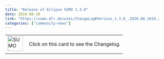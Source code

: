 ```yaml
---
title: "Release of Eclipse SUMO 1.3.0"
date: 2019-08-20
link: "https://sumo.dlr.de/wiki/ChangeLog#Version_1.3.0_.2820.08.2019.29"
categories: ["community-news"]
---
```

<table><tr><td><img src="../../images/logo/sumo-release.png" width="50px" alt="SUMO icon" style="pointer-events:none;">&nbsp;</td>
			<td>Click on this card to see the Changelog.</td>
			</tr></table>
<!--more-->
